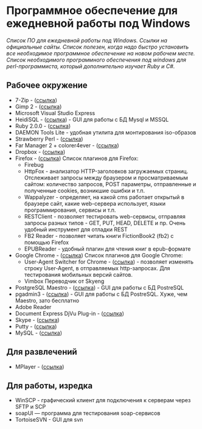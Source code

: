 ﻿# Программное обеспечение для ежедневной работы под Windows

*Список ПО для ежедневной работы под Windows. Ссылки на официальные сайты. Список полезен, когда надо быстро установить все необходимое программное обеспечение на новом рабочем месте. Список необходимого программного обеспечения под windows для perl-программиста, который дополнительно изучает Ruby и C#.*

## Рабочее окружение

<ul>
 	<li>7-Zip - (<a href="http://www.7-zip.org/">ссылка</a>)</li>
 	<li>Gimp 2 - (<a href="http://www.gimp.org/downloads/">ссылка</a>)</li>
 	<li>Microsoft Visual Studio Express</li>
 	<li>HeidiSQL - (<a href="http://www.heidisql.com/">ссылка</a>) - GUI для работы с БД Mysql и MSSQL</li>
 	<li>Ruby 2.0.0 - (<a href="http://www.ruby-lang.org/en/">ссылка</a>)</li>
 	<li>DAEMON Tools Lite - удобная утилита для монтирования iso-образов</li>
 	<li>Strawberry Perl - (<a href="http://www.strawberryperl.com/">ссылка</a>)</li>
 	<li>Far Manager 2 + colorer4ever - (<a href="http://www.farmanager.com/download.php">ссылка</a>)</li>
 	<li>Dropbox - (<a href="http://www.dropbox.com/">ссылка</a>)</li>
 	<li>Firefox - (<a href="http://www.mozilla.org/ru/firefox/new/">ссылка</a>)
Список плагинов для Firefox:
<ul>
 	<li>Firebug</li>
 	<li>HttpFox - анализатор HTTP-заголовков загружаемых страниц. Отслеживает запросы между браузером
и просматриваемым сайтом: количество запросов, POST параметры, отправленные и полученные cookies, возникшие ошибки и т.п.</li>
 	<li>Wappalyzer - определяет, на какой cms работает открытый в браузере сайт,
какие web-сервера использует, языки программирования, сервисы и т.п.</li>
 	<li>RESTClient - позволяет тестировать web-сервисы, отправляя запросы разных типов - GET, PUT, HEAD, DELETE и пр. Очень удобный инструмент для отладки REST</li>
 	<li>FB2 Reader - позволяет читать книги FictionBook2 (fb2) с помощью Firefox</li>
 	<li>EPUBReader - удобный плагин для чтения книг в epub-формате
&nbsp;</li>
</ul>
</li>
 	<li>Google Chrome - (<a href="https://www.google.com/intl/ru/chrome/browser/?hl=ru">ссылка</a>)
Список плагинов для Google Chrome:
<ul>
 	<li>User-Agent Switcher for Chrome - (<a href="https://chrome.google.com/webstore/detail/user-agent-switcher-for-c/djflhoibgkdhkhhcedjiklpkjnoahfmg">ссылка</a>) - позволяет изменять строку User-Agent, в отправляемых http-запросах. Для тестирования мобильных версий сайтов.</li>
 	<li>Vimbox Переводчик от Skyeng
&nbsp;</li>
</ul>
</li>
 	<li>PostgreSQL Maestro - (<a href="http://www.sqlmaestro.com/">ссылка</a>) - GUI для работы с БД PostreSQL</li>
 	<li>pgadmin3 - (<a href="http://www.postgresql.org/ftp/pgadmin3/release/v1.16.1/win32/">ссылка</a>) - GUI для работы с БД PostreSQL. Хуже, чем Maestro, зато бесплатно</li>
 	<li>Adobe Reader</li>
 	<li>Document Express DjVu Plug-in - (<a href="http://www.djvu.org/">ссылка</a>)</li>
 	<li>Skype - (<a href="http://www.skype.com/">ссылка</a>)</li>
 	<li>Putty - (<a href="http://www.chiark.greenend.org.uk/~sgtatham/putty/">ссылка</a>)</li>
 	<li>MySQL - (<a href="http://www.mysql.com/downloads/">ссылка</a>)</li>
</ul>

## Для развлечений

<ul>
 	<li>MPlayer - (<a href="http://www.mplayerhq.hu/">ссылка</a>)</li>
</ul>

## Для работы, изредка

<ul>
 	<li>WinSCP - графический клиент для подключения к серверам через SFTP и SCP</li>
 	<li>soapUI — программа для тестирования soap-сервисов</li>
 	<li>TortoiseSVN - GUI для svn</li>
</ul>
